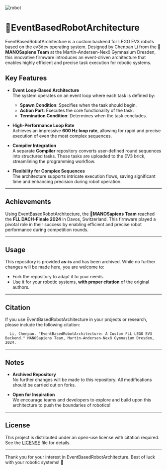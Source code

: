 ![robot](https://github.com/user-attachments/assets/395a7698-c3df-41c3-9208-76b6cc5c15f6)

# 🦎EventBasedRobotArchitecture

EventBasedRobotArchitecture is a custom backend for LEGO EV3 robots based on the ev3dev operating system. Designed by Chenpan Li from the 🦎**MANOSapiens Team** at the Martin-Andersen-Nexö Gymnasium Dresden, this innovative firmware introduces an event-driven architecture that enables highly efficient and precise task execution for robotic systems.

## Key Features

- **Event Loop-Based Architecture**  
  The system operates on an event loop where each task is defined by:
  - **Spawn Condition**: Specifies when the task should begin.
  - **Action Part**: Executes the core functionality of the task.
  - **Termination Condition**: Determines when the task concludes.

- **High-Performance Loop Rate**  
  Achieves an impressive **600 Hz loop rate**, allowing for rapid and precise execution of even the most complex sequences.

- **Compiler Integration**  
  A separate **Compiler** repository converts user-defined round sequences into structured tasks. These tasks are uploaded to the EV3 brick, streamlining the programming workflow.

- **Flexibility for Complex Sequences**  
  The architecture supports intricate execution flows, saving significant time and enhancing precision during robot operation.

---

## Achievements

Using EventBasedRobotArchitecture, the 🦎**MANOSapiens Team** reached the **FLL DACH-Finale 2024** in Davos, Switzerland. This firmware played a pivotal role in their success by enabling efficient and precise robot performance during competition rounds.

---

## Usage

This repository is provided **as-is** and has been archived. While no further changes will be made here, you are welcome to:
- Fork the repository to adapt it to your needs.
- Use it for your robotic systems, **with proper citation** of the original authors.

---

## Citation

If you use EventBasedRobotArchitecture in your projects or research, please include the following citation:
```
  Li, Chenpan. "EventBasedRobotArchitecture: A Custom FLL LEGO EV3 Backend." MANOSapiens Team, Martin-Andersen-Nexö Gymnasium Dresden, 2024.
```

---

## Notes

- **Archived Repository**  
  No further changes will be made to this repository. All modifications should be carried out on forks.

- **Open for Inspiration**  
  We encourage teams and developers to explore and build upon this architecture to push the boundaries of robotics!

---

## License

This project is distributed under an open-use license with citation required. See the [LICENSE](LICENSE) file for details.

---

Thank you for your interest in EventBasedRobotArchitecture. Best of luck with your robotic systems! 🚀
